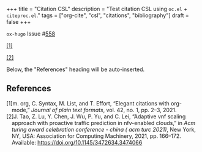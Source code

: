 +++
title = "Citation CSL"
description = "Test citation CSL using `oc.el` + `citeproc.el`."
tags = ["org-cite", "csl", "citations", "bibliography"]
draft = false
+++

`ox-hugo` Issue #[558](https://github.com/kaushalmodi/ox-hugo/issues/558)

<a href="#citeproc_bib_item_1">[1]</a>

<a href="#citeproc_bib_item_2">[2]</a>

Below, the "References" heading will be auto-inserted.

## References

<style>.csl-left-margin{float: left; padding-right: 0em;}
 .csl-right-inline{margin: 0 0 0 1em;}</style><div class="csl-bib-body">
  <div class="csl-entry"><a id="citeproc_bib_item_1"></a>
    <div class="csl-left-margin">[1]</div><div class="csl-right-inline">m. org, C. Syntax, M. List, and T. Effort, “Elegant citations with org-mode,” <i>Journal of plain text formats</i>, vol. 42, no. 1, pp. 2–3, 2021.</div>
  </div>
  <div class="csl-entry"><a id="citeproc_bib_item_2"></a>
    <div class="csl-left-margin">[2]</div><div class="csl-right-inline">J. Tao, Z. Lu, Y. Chen, J. Wu, P. Yu, and C. Lei, “Adaptive vnf scaling approach with proactive traffic prediction in nfv-enabled clouds,” in <i>Acm turing award celebration conference - china ( acm turc 2021)</i>, New York, NY, USA: Association for Computing Machinery, 2021, pp. 166–172. Available: <a href="https://doi.org/10.1145/3472634.3474066">https://doi.org/10.1145/3472634.3474066</a></div>
  </div>
</div>
